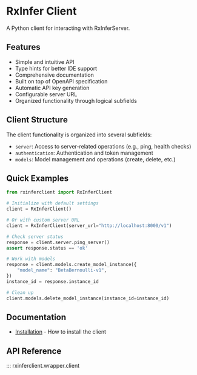 # RxInfer Client

A Python client for interacting with RxInferServer.

## Features

- Simple and intuitive API
- Type hints for better IDE support
- Comprehensive documentation
- Built on top of OpenAPI specification
- Automatic API key generation
- Configurable server URL
- Organized functionality through logical subfields

## Client Structure

The client functionality is organized into several subfields:
- `server`: Access to server-related operations (e.g., ping, health checks)
- `authentication`: Authentication and token management
- `models`: Model management and operations (create, delete, etc.)

## Quick Examples

```python
from rxinferclient import RxInferClient

# Initialize with default settings
client = RxInferClient()

# Or with custom server URL
client = RxInferClient(server_url="http://localhost:8000/v1")

# Check server status
response = client.server.ping_server()
assert response.status == 'ok'

# Work with models
response = client.models.create_model_instance({
    "model_name": "BetaBernoulli-v1",
})
instance_id = response.instance_id

# Clean up
client.models.delete_model_instance(instance_id=instance_id)
```

## Documentation

- [Installation](installation.md) - How to install the client

## API Reference

::: rxinferclient.wrapper.client
